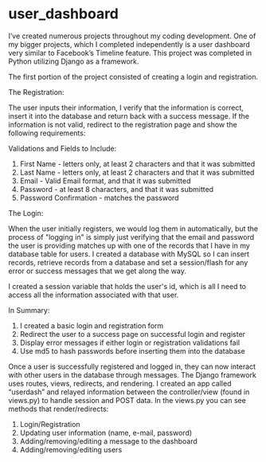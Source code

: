 # user_dashboard

I’ve created numerous projects throughout my coding development. One of my bigger projects, which I completed independently is a user dashboard very similar to Facebook’s Timeline feature. This project was completed in Python utilizing Django as a framework. 

The first portion of the project consisted of creating a login and registration.

The Registration: 

The user inputs their information, I verify that the information is correct, insert it into the database and return back with a success message. If the information is not valid, redirect to the registration page and show the following requirements:

Validations and Fields to Include:

1.	First Name - letters only, at least 2 characters and that it was submitted
2.	Last Name - letters only, at least 2 characters and that it was submitted
3.	Email - Valid Email format, and that it was submitted
4.	Password - at least 8 characters, and that it was submitted
5.	Password Confirmation - matches the password

The Login: 

When the user initially registers, we would log them in automatically, but the process of "logging in" is simply just verifying that the email and password the user is providing matches up with one of the records that I have in my database table for users. I created a database with MySQL so I can insert records, retrieve records from a database and set a session/flash for any error or success messages that we get along the way. 

I created a session variable that holds the user's id, which is all I need to access all the information associated with that user.

In Summary:

1.	I created a basic login and registration form
2.	Redirect the user to a success page on successful login and register
3.	Display error messages if either login or registration validations fail
4.	Use md5 to hash passwords before inserting them into the database

Once a user is successfully registered and logged in, they can now interact with other users in the database through messages. The Django framework uses routes, views, redirects, and rendering. I created an app called “userdash” and relayed information between the controller/view (found in views.py) to handle session and POST data. In the views.py you can see methods that render/redirects:

1.	Login/Registration 
2.	Updating user information (name, e-mail, password)
3.	Adding/removing/editing a message to the dashboard
4.	Adding/removing/editing users 

